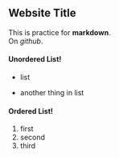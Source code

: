 ## Website Title
This is practice for **markdown**.  
On _github_.

#### Unordered List!
- list 
* another thing in list

#### Ordered List!
1. first
2. second
3. third
